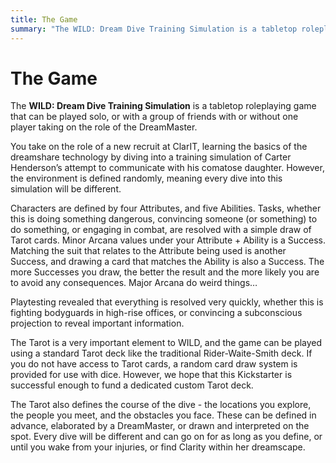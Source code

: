 ```yaml
---
title: The Game
summary: "The WILD: Dream Dive Training Simulation is a tabletop roleplaying game that can be played solo, or with a group of friends with or without one player taking on the role of the DreamMaster."
---
```


# The Game

The **WILD: Dream Dive Training Simulation** is a tabletop roleplaying game that can be played solo, or with a group of friends with or without one player taking on the role of the DreamMaster.

You take on the role of a new recruit at ClarIT, learning the basics of the dreamshare technology by diving into a training simulation of Carter Henderson’s attempt to communicate with his comatose daughter. However, the environment is defined randomly, meaning every dive into this simulation will be different. 

Characters are defined by four Attributes, and five Abilities. Tasks, whether this is doing something dangerous, convincing someone (or something) to do something, or engaging in combat, are resolved with a simple draw of Tarot cards. Minor Arcana values under your Attribute + Ability is a Success. Matching the suit that relates to the Attribute being used is another Success, and drawing a card that matches the Ability is also a Success. The more Successes you draw, the better the result and the more likely you are to avoid any consequences. Major Arcana do weird things… 

Playtesting revealed that everything is resolved very quickly, whether this is fighting bodyguards in high-rise offices, or convincing a subconscious projection to reveal important information.

The Tarot is a very important element to WILD, and the game can be played using a standard Tarot deck like the traditional Rider-Waite-Smith deck. If you do not have access to Tarot cards, a random card draw system is provided for use with dice. However, we hope that this Kickstarter is successful enough to fund a dedicated custom Tarot deck.

The Tarot also defines the course of the dive - the locations you explore, the people you meet, and the obstacles you face. These can be defined in advance, elaborated by a DreamMaster, or drawn and interpreted on the spot. Every dive will be different and can go on for as long as you define, or until you wake from your injuries, or find Clarity within her dreamscape.
